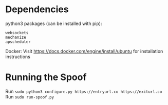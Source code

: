 # Dependencies
python3 packages (can be installed with pip):
```
websockets
mechanize
apscheduler
```
Docker: 
Visit https://docs.docker.com/engine/install/ubuntu for installation instructions


# Running the Spoof
Run `sudo python3 configure.py https://entryurl.co https://exiturl.co`
Run `sudo run-spoof.py`
